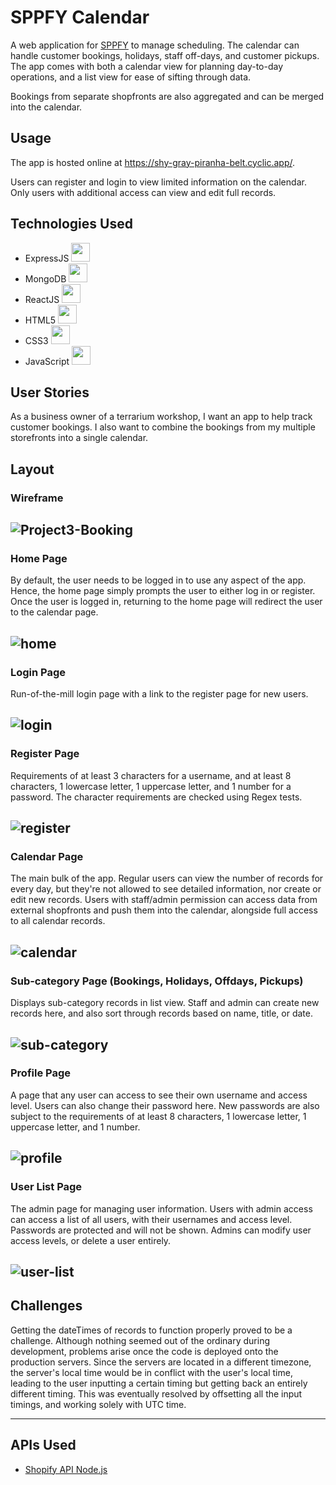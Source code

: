 # SPPFY Calendar

A web application for [SPPFY](https://www.sppfy.com/) to manage scheduling. The calendar can handle customer bookings, holidays, staff off-days, and customer pickups. The app comes with both a calendar view for planning day-to-day operations, and a list view for ease of sifting through data.

Bookings from separate shopfronts are also aggregated and can be merged into the calendar.

## Usage

The app is hosted online at https://shy-gray-piranha-belt.cyclic.app/.

Users can register and login to view limited information on the calendar. Only users with additional access can view and edit full records.

## Technologies Used

- ExpressJS <picture><source media="(prefers-color-scheme: dark)" srcset="https://cdn.jsdelivr.net/gh/llkyz/llkyz/icons/express/express-white-original.svg"><img height="30" width="30" src="https://cdn.jsdelivr.net/gh/llkyz/llkyz/icons/express/express-original.svg"></picture>
- MongoDB <picture><source media="(prefers-color-scheme: dark)" srcset="https://cdn.jsdelivr.net/gh/llkyz/llkyz/icons/mongodb/mongodb-original.svg"><img height="30" width="30" src="https://cdn.jsdelivr.net/gh/llkyz/llkyz/icons/mongodb/mongodb-original.svg"></picture>
- ReactJS <picture><source media="(prefers-color-scheme: dark)" srcset="https://cdn.jsdelivr.net/gh/llkyz/llkyz/icons/react/react-original.svg"><img height="30" width="30" src="https://cdn.jsdelivr.net/gh/llkyz/llkyz/icons/react/react-original.svg"></picture> 
- HTML5 <picture><source media="(prefers-color-scheme: dark)" srcset="https://cdn.jsdelivr.net/gh/llkyz/llkyz/icons/html5/html5-white-original-wordmark.svg"><img height="30" width="30" src="https://cdn.jsdelivr.net/gh/llkyz/llkyz/icons/html5/html5-original-wordmark.svg"></picture>
- CSS3 <picture><source media="(prefers-color-scheme: dark)" srcset="https://cdn.jsdelivr.net/gh/llkyz/llkyz/icons/css3/css3-white-original-wordmark.svg"><img height="30" width="30" src="https://cdn.jsdelivr.net/gh/llkyz/llkyz/icons/css3/css3-original-wordmark.svg"></picture>
- JavaScript <picture><source media="(prefers-color-scheme: dark)" srcset="https://cdn.jsdelivr.net/gh/llkyz/llkyz/icons/javascript/javascript-original.svg"><img height="30" width="30" src="https://cdn.jsdelivr.net/gh/llkyz/llkyz/icons/javascript/javascript-original.svg"></picture>

## User Stories

As a business owner of a terrarium workshop, I want an app to help track customer bookings. I also want to combine the bookings from my multiple storefronts into a single calendar.

## Layout

### Wireframe

![Project3-Booking](https://user-images.githubusercontent.com/115427253/208727916-4480c172-b5dc-48b4-ae8b-a6fc82e823a0.png)
---

### Home Page

By default, the user needs to be logged in to use any aspect of the app. Hence, the home page simply prompts the user to either log in or register. Once the user is logged in, returning to the home page will redirect the user to the calendar page.

![home](https://user-images.githubusercontent.com/115427253/208719356-9b8943eb-16c6-456c-a5ae-f3ce8a9bac4d.jpg)
---
  
### Login Page

Run-of-the-mill login page with a link to the register page for new users.
  
![login](https://user-images.githubusercontent.com/115427253/208719498-343b3420-bcfb-4679-880c-565f65613639.jpg)
---
  
### Register Page

Requirements of at least 3 characters for a username, and at least 8 characters, 1 lowercase letter, 1 uppercase letter, and 1 number for a password. The character requirements are checked using Regex tests.

![register](https://user-images.githubusercontent.com/115427253/208719534-30e95bd2-32e8-474c-9d5f-66b5c3993e01.jpg)
---

### Calendar Page

The main bulk of the app. Regular users can view the number of records for every day, but they're not allowed to see detailed information, nor create or edit new records. Users with staff/admin permission can access data from external shopfronts and push them into the calendar, alongside full access to all calendar records.

![calendar](https://user-images.githubusercontent.com/115427253/208719596-1d6d139c-3ed4-42a9-a0bb-2431ad6c46be.jpg)
---

### Sub-category Page (Bookings, Holidays, Offdays, Pickups)

Displays sub-category records in list view. Staff and admin can create new records here, and also sort through records based on name, title, or date.

![sub-category](https://user-images.githubusercontent.com/115427253/208719633-81f45aa4-b086-4f98-8a2d-fb0dfaed9d03.jpg)
---

### Profile Page

A page that any user can access to see their own username and access level. Users can also change their password here. New passwords are also subject to the requirements of at least 8 characters, 1 lowercase letter, 1 uppercase letter, and 1 number.

![profile](https://user-images.githubusercontent.com/115427253/208719749-4cd1d6b1-0023-4c17-8dad-120ba033d5db.jpg)
---

### User List Page

The admin page for managing user information. Users with admin access can access a list of all users, with their usernames and access level. Passwords are protected and will not be shown. Admins can modify user access levels, or delete a user entirely. 

![user-list](https://user-images.githubusercontent.com/115427253/208719661-d44e0222-925e-4b4d-9df8-34116940c98a.jpg)
---

## Challenges

Getting the dateTimes of records to function properly proved to be a challenge. Although nothing seemed out of the ordinary during development, problems arise once the code is deployed onto the production servers. Since the servers are located in a different timezone, the server's local time would be in conflict with the user's local time, leading to the user inputting a certain timing but getting back an entirely different timing. This was eventually resolved by offsetting all the input timings, and working solely with UTC time. 

<hr>

## APIs Used

- [Shopify API Node.js](https://www.npmjs.com/package/shopify-api-node)
